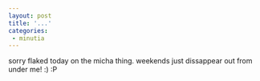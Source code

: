 ```yaml
---
layout: post
title: '...'
categories:
 - minutia
---
```


sorry flaked today on the micha thing. weekends just dissappear out from under me! :) :P

